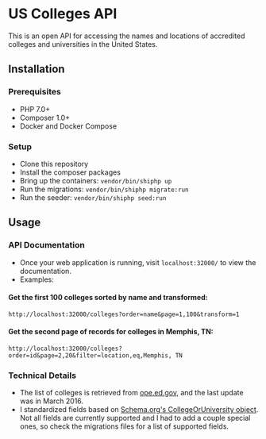 # US Colleges API

This is an open API for accessing the names and locations of accredited colleges and universities in the United States.

## Installation

### Prerequisites

- PHP 7.0+ 
- Composer 1.0+
- Docker and Docker Compose

### Setup

- Clone this repository
- Install the composer packages
- Bring up the containers: `vendor/bin/shiphp up`
- Run the migrations: `vendor/bin/shiphp migrate:run`
- Run the seeder: `vendor/bin/shiphp seed:run`

## Usage

### API Documentation

- Once your web application is running, visit `localhost:32000/` to view the documentation.
- Examples:

#### Get the first 100 colleges sorted by name and transformed:

``` 
http://localhost:32000/colleges?order=name&page=1,100&transform=1
```

#### Get the second page of records for colleges in Memphis, TN:

``` 
http://localhost:32000/colleges?order=id&page=2,20&filter=location,eq,Memphis, TN
```

### Technical Details

- The list of colleges is retrieved from [ope.ed.gov](https://ope.ed.gov/accreditation/GetDownloadFile.aspx), and the last update was in March 2016.
- I standardized fields based on [Schema.org's CollegeOrUniversity object](https://schema.org/CollegeOrUniversity). Not all fields are currently supported and I had to add a couple special ones, so check the migrations files for a list of supported fields.

